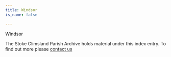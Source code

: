 ```yaml
---
title: Windsor
is_name: false

---
```


Windsor


The Stoke Climsland Parish Archive holds material under this index entry. To find out more please [contact us](/contact/)
